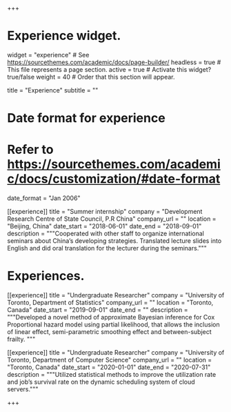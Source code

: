 +++
# Experience widget.
widget = "experience"  # See https://sourcethemes.com/academic/docs/page-builder/
headless = true  # This file represents a page section.
active = true  # Activate this widget? true/false
weight = 40  # Order that this section will appear.

title = "Experience"
subtitle = ""

# Date format for experience
#   Refer to https://sourcethemes.com/academic/docs/customization/#date-format
date_format = "Jan 2006"

[[experience]]
  title = "Summer internship"
  company = "Development Research Centre of State Council, P.R China"
  company_url = ""
  location = "Beijing, China"
  date_start = "2018-06-01"
  date_end = "2018-09-01"
  description = """Cooperated with other staff to organize international seminars about China’s developing
strategies. Translated lecture slides into English and did oral translation for the lecturer during the seminars."""


# Experiences.
[[experience]]
  title = "Undergraduate Researcher"
  company = "University of Toronto, Department of Statistics"
  company_url = ""
  location = "Toronto, Canada"
  date_start = "2019-09-01"
  date_end = ""
  description = """Developed a novel method of approximate Bayesian inference for Cox Proportional hazard model using partial likelihood, that allows the inclusion of linear effect, semi-parametric smoothing effect and between-subject frailty. """

[[experience]]
  title = "Undergraduate Researcher"
  company = "University of Toronto, Department of Computer Science"
  company_url = ""
  location = "Toronto, Canada"
  date_start = "2020-01-01"
  date_end = "2020-07-31"
  description = """Utilized statistical methods to improve the utilization rate and job’s survival rate on the dynamic scheduling system of cloud servers."""


+++
